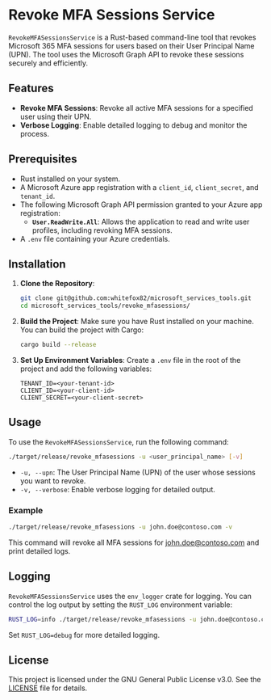 # Revoke MFA Sessions Service

`RevokeMFASessionsService` is a Rust-based command-line tool that revokes Microsoft 365 MFA sessions for users based on their User Principal Name (UPN). The tool uses the Microsoft Graph API to revoke these sessions securely and efficiently.

## Features

- **Revoke MFA Sessions**: Revoke all active MFA sessions for a specified user using their UPN.
- **Verbose Logging**: Enable detailed logging to debug and monitor the process.

## Prerequisites

- Rust installed on your system.
- A Microsoft Azure app registration with a `client_id`, `client_secret`, and `tenant_id`.
- The following Microsoft Graph API permission granted to your Azure app registration:
  - **`User.ReadWrite.All`**: Allows the application to read and write user profiles, including revoking MFA sessions.
- A `.env` file containing your Azure credentials.

## Installation

1. **Clone the Repository**:
    ```bash
    git clone git@github.com:whitefox82/microsoft_services_tools.git
    cd microsoft_services_tools/revoke_mfasessions/
    ```

2. **Build the Project**:
    Make sure you have Rust installed on your machine. You can build the project with Cargo:
    ```bash
    cargo build --release
    ```

3. **Set Up Environment Variables**:
    Create a `.env` file in the root of the project and add the following variables:
    ```env
    TENANT_ID=<your-tenant-id>
    CLIENT_ID=<your-client-id>
    CLIENT_SECRET=<your-client-secret>
    ```

## Usage

To use the `RevokeMFASessionsService`, run the following command:

```bash
./target/release/revoke_mfasessions -u <user_principal_name> [-v]
``` 

- `-u, --upn`: The User Principal Name (UPN) of the user whose sessions you want to revoke.
- `-v, --verbose`: Enable verbose logging for detailed output.

### Example

```bash
./target/release/revoke_mfasessions -u john.doe@contoso.com -v
```
This command will revoke all MFA sessions for john.doe@contoso.com and print detailed logs.

## Logging

`RevokeMFASessionsService` uses the `env_logger` crate for logging. You can control the log output by setting the `RUST_LOG` environment variable:

```bash
RUST_LOG=info ./target/release/revoke_mfasessions -u john.doe@contoso.com
```
Set `RUST_LOG=debug` for more detailed logging.

## License

This project is licensed under the GNU General Public License v3.0. See the [LICENSE](https://github.com/whitefox82/microsoft_services_tools/blob/main/LICENSE) file for details.
